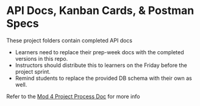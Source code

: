 # API Docs, Kanban Cards, & Postman Specs

These project folders contain completed API docs

- Learners need to replace their prep-week docs with the completed versions in this repo.
- Instructors should distribute this to learners on the Friday before the project sprint.
- Remind students to replace the provided DB schema with their own as well.

Refer to the [Mod 4 Project Process Doc](https://docs.google.com/document/d/1Ty6mh3TzJSbX-xxG4nVVRBXtgv80S7gvzl8cQM-mArM/edit) for more info
